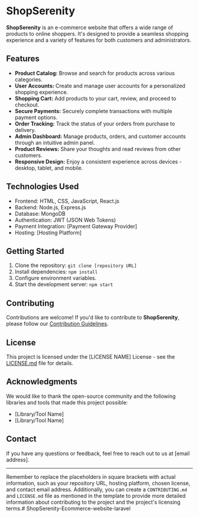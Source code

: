 
# ShopSerenity

**ShopSerenity** is an e-commerce website that offers a wide range of products to online shoppers. It's designed to provide a seamless shopping experience and a variety of features for both customers and administrators.

## Features

- **Product Catalog:** Browse and search for products across various categories.
- **User Accounts:** Create and manage user accounts for a personalized shopping experience.
- **Shopping Cart:** Add products to your cart, review, and proceed to checkout.
- **Secure Payments:** Securely complete transactions with multiple payment options.
- **Order Tracking:** Track the status of your orders from purchase to delivery.
- **Admin Dashboard:** Manage products, orders, and customer accounts through an intuitive admin panel.
- **Product Reviews:** Share your thoughts and read reviews from other customers.
- **Responsive Design:** Enjoy a consistent experience across devices - desktop, tablet, and mobile.

## Technologies Used

- Frontend: HTML, CSS, JavaScript, React.js
- Backend: Node.js, Express.js
- Database: MongoDB
- Authentication: JWT (JSON Web Tokens)
- Payment Integration: [Payment Gateway Provider]
- Hosting: [Hosting Platform]

## Getting Started

1. Clone the repository: `git clone [repository URL]`
2. Install dependencies: `npm install`
3. Configure environment variables.
4. Start the development server: `npm start`

## Contributing

Contributions are welcome! If you'd like to contribute to **ShopSerenity**, please follow our [Contribution Guidelines](CONTRIBUTING.md).

## License

This project is licensed under the [LICENSE NAME] License - see the [LICENSE.md](LICENSE.md) file for details.

## Acknowledgments

We would like to thank the open-source community and the following libraries and tools that made this project possible:

- [Library/Tool Name]
- [Library/Tool Name]

## Contact

If you have any questions or feedback, feel free to reach out to us at [email address].

---

Remember to replace the placeholders in square brackets with actual information, such as your repository URL, hosting platform, chosen license, and contact email address. Additionally, you can create a `CONTRIBUTING.md` and `LICENSE.md` file as mentioned in the template to provide more detailed information about contributing to the project and the project's licensing terms.# ShopSerenity-Ecommerce-website-laravel
